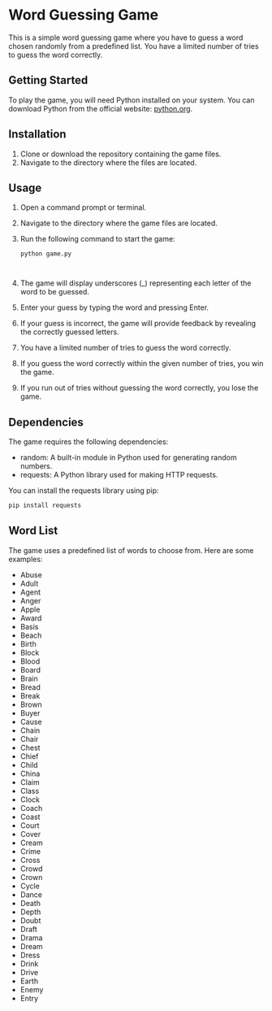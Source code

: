 # Word Guessing Game

This is a simple word guessing game where you have to guess a word chosen randomly from a predefined list. You have a limited number of tries to guess the word correctly.

## Getting Started

To play the game, you will need Python installed on your system. You can download Python from the official website: [python.org](https://www.python.org/).

## Installation

1. Clone or download the repository containing the game files.
2. Navigate to the directory where the files are located.

## Usage

1. Open a command prompt or terminal.
2. Navigate to the directory where the game files are located.
3. Run the following command to start the game:

   ```shell
   python game.py



1. The game will display underscores (_) representing each letter of the word to be guessed.
2. Enter your guess by typing the word and pressing Enter.
3. If your guess is incorrect, the game will provide feedback by revealing the correctly guessed letters.
4. You have a limited number of tries to guess the word correctly.
5. If you guess the word correctly within the given number of tries, you win the game.
6. If you run out of tries without guessing the word correctly, you lose the game.

## Dependencies

The game requires the following dependencies:

- random: A built-in module in Python used for generating random numbers.
- requests: A Python library used for making HTTP requests.

You can install the requests library using pip:
```python
pip install requests
```
## Word List

The game uses a predefined list of words to choose from. Here are some examples:

- Abuse
- Adult
- Agent
- Anger
- Apple
- Award
- Basis
- Beach
- Birth
- Block
- Blood
- Board
- Brain
- Bread
- Break
- Brown
- Buyer
- Cause
- Chain
- Chair
- Chest
- Chief
- Child
- China
- Claim
- Class
- Clock
- Coach
- Coast
- Court
- Cover
- Cream
- Crime
- Cross
- Crowd
- Crown
- Cycle
- Dance
- Death
- Depth
- Doubt
- Draft
- Drama
- Dream
- Dress
- Drink
- Drive
- Earth
- Enemy
- Entry

    